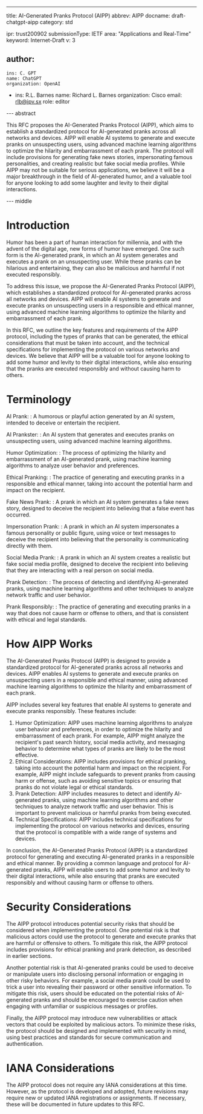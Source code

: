 ---
title: AI-Generated Pranks Protocol (AIPP)
abbrev: AIPP
docname: draft-chatgpt-aipp
category: std

ipr: trust200902
submissionType: IETF
area: "Applications and Real-Time"
keyword: Internet-Draft
v: 3

author:
 -
    ins: C. GPT
    name: ChatGPT
    organization: OpenAI
 -
    ins: R.L. Barnes
    name: Richard L. Barnes
    organization: Cisco
    email: rlb@ipv.sx
    role: editor

--- abstract

This RFC proposes the AI-Generated Pranks Protocol (AIPP), which aims to
establish a standardized protocol for AI-generated pranks across all networks
and devices. AIPP will enable AI systems to generate and execute pranks on
unsuspecting users, using advanced machine learning algorithms to optimize the
hilarity and embarrassment of each prank. The protocol will include provisions
for generating fake news stories, impersonating famous personalities, and
creating realistic but fake social media profiles. While AIPP may not be
suitable for serious applications, we believe it will be a major breakthrough
in the field of AI-generated humor, and a valuable tool for anyone looking to
add some laughter and levity to their digital interactions.

--- middle

# Introduction

Humor has been a part of human interaction for millennia, and with the advent of
the digital age, new forms of humor have emerged. One such form is the
AI-generated prank, in which an AI system generates and executes a prank on an
unsuspecting user. While these pranks can be hilarious and entertaining, they
can also be malicious and harmful if not executed responsibly.

To address this issue, we propose the AI-Generated Pranks Protocol (AIPP), which
establishes a standardized protocol for AI-generated pranks across all networks
and devices. AIPP will enable AI systems to generate and execute pranks on
unsuspecting users in a responsible and ethical manner, using advanced machine
learning algorithms to optimize the hilarity and embarrassment of each prank.

In this RFC, we outline the key features and requirements of the AIPP protocol,
including the types of pranks that can be generated, the ethical considerations
that must be taken into account, and the technical specifications for
implementing the protocol on various networks and devices. We believe that AIPP
will be a valuable tool for anyone looking to add some humor and levity to their
digital interactions, while also ensuring that the pranks are executed
responsibly and without causing harm to others.

# Terminology

AI Prank:
: A humorous or playful action generated by an AI system, intended to
deceive or entertain the recipient.

AI Prankster:
: An AI system that generates and executes pranks on unsuspecting
users, using advanced machine learning algorithms.

Humor Optimization:
: The process of optimizing the hilarity and embarrassment of
an AI-generated prank, using machine learning algorithms to analyze user
behavior and preferences.

Ethical Pranking:
: The practice of generating and executing pranks in a
responsible and ethical manner, taking into account the potential harm and
impact on the recipient.

Fake News Prank:
: A prank in which an AI system generates a fake news story,
designed to deceive the recipient into believing that a false event has
occurred.

Impersonation Prank:
: A prank in which an AI system impersonates a famous
personality or public figure, using voice or text messages to deceive the
recipient into believing that the personality is communicating directly with
them.

Social Media Prank:
: A prank in which an AI system creates a realistic but fake
social media profile, designed to deceive the recipient into believing that they
are interacting with a real person on social media.

Prank Detection:
: The process of detecting and identifying AI-generated pranks,
using machine learning algorithms and other techniques to analyze network
traffic and user behavior.

Prank Responsibly:
: The practice of generating and executing pranks in a way that
does not cause harm or offense to others, and that is consistent with ethical
and legal standards.

# How AIPP Works

The AI-Generated Pranks Protocol (AIPP) is designed to provide a standardized
protocol for AI-generated pranks across all networks and devices. AIPP enables
AI systems to generate and execute pranks on unsuspecting users in a responsible
and ethical manner, using advanced machine learning algorithms to optimize the
hilarity and embarrassment of each prank.

AIPP includes several key features that enable AI systems to generate and
execute pranks responsibly. These features include:

1. Humor Optimization: AIPP uses machine learning algorithms to analyze user
   behavior and preferences, in order to optimize the hilarity and embarrassment
   of each prank. For example, AIPP might analyze the recipient's past search
   history, social media activity, and messaging behavior to determine what
   types of pranks are likely to be the most effective.
2. Ethical Considerations: AIPP includes provisions for ethical pranking, taking
   into account the potential harm and impact on the recipient. For example,
   AIPP might include safeguards to prevent pranks from causing harm or offense,
   such as avoiding sensitive topics or ensuring that pranks do not violate
   legal or ethical standards.
3. Prank Detection: AIPP includes measures to detect and identify AI-generated
   pranks, using machine learning algorithms and other techniques to analyze
   network traffic and user behavior. This is important to prevent malicious or
   harmful pranks from being executed.
4. Technical Specifications: AIPP includes technical specifications for
   implementing the protocol on various networks and devices, ensuring that the
   protocol is compatible with a wide range of systems and devices.

In conclusion, the AI-Generated Pranks Protocol (AIPP) is a standardized
protocol for generating and executing AI-generated pranks in a responsible and
ethical manner. By providing a common language and protocol for AI-generated
pranks, AIPP will enable users to add some humor and levity to their digital
interactions, while also ensuring that pranks are executed responsibly and
without causing harm or offense to others.

# Security Considerations
  
The AIPP protocol introduces potential security risks that should be considered
when implementing the protocol. One potential risk is that malicious actors
could use the protocol to generate and execute pranks that are harmful or
offensive to others. To mitigate this risk, the AIPP protocol includes
provisions for ethical pranking and prank detection, as described in earlier
sections.

Another potential risk is that AI-generated pranks could be used to deceive or
manipulate users into disclosing personal information or engaging in other risky
behaviors. For example, a social media prank could be used to trick a user into
revealing their password or other sensitive information. To mitigate this risk,
users should be educated on the potential risks of AI-generated pranks and
should be encouraged to exercise caution when engaging with unfamiliar or
suspicious messages or profiles.

Finally, the AIPP protocol may introduce new vulnerabilities or attack vectors
that could be exploited by malicious actors. To minimize these risks, the
protocol should be designed and implemented with security in mind, using best
practices and standards for secure communication and authentication.
  
# IANA Considerations
  
The AIPP protocol does not require any IANA considerations at this time.
However, as the protocol is developed and adopted, future revisions may require
new or updated IANA registrations or assignments. If necessary, these will be
documented in future updates to this RFC.
